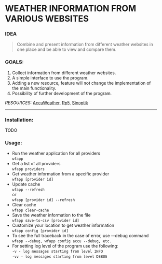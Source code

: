 # WEATHER INFORMATION FROM VARIOUS WEBSITES

### IDEA
> Combine and present information from different weather websites in 
one place and be able to view and compare them.
### GOALS:
1. Collect information from different weather websites.
2. A simple interface to use the program. 
3. Adding a new resource, feature will not change the implementation of
the main functionality.
4. Possibility of further development of the program.

*RESOURCES:* [AccuWeather](https://www.accuweather.com/),
[Rp5](http://rp5.ua/), [Sinoptik](https://ua.sinoptik.ua)

***
### Installation:
TODO
### Usage:
* Run the weather application for all providers\
`wfapp`
* Get a list of all providers\
`wfapp providers`
* Get weather information from a specific provider\
`wfapp [provider id]`
* Update cache\
`wfapp --refresh`\
or\
`wfapp [provider id] --refresh`
* Clear cache\
`wfapp clear-cache`
* Save the weather information to the file\
`wfapp save-to-csv [provider id]`
* Customize your location to get weather information\
`wfapp config [provider id]`
* To see the full traceback in the case of error, use --debug command\
`wfapp --debug, wfapp config accu --debug, etc.`
* For setting log level of the program use the following:\
`-v - log messages starting from level INFO`\
`-vv - log messages starting from level DEBUG`